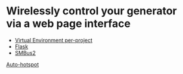 # Wirelessly control your generator via a web page interface

* [Virtual Environment per-project](https://www.raspberrypi.com/documentation/computers/os.html#use-pip-with-virtual-environments)
* [Flask](https://flask.palletsprojects.com/en/stable/#)
* [SMBus2](https://github.com/kplindegaard/smbus2)

[Auto-hotspot](https://github.com/0unknwn/auto-hotspot)